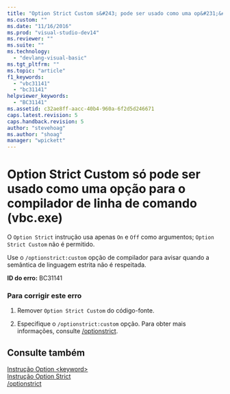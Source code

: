 ```yaml
---
title: "Option Strict Custom s&#243; pode ser usado como uma op&#231;&#227;o para o compilador de linha de comando (vbc.exe) | Microsoft Docs"
ms.custom: ""
ms.date: "11/16/2016"
ms.prod: "visual-studio-dev14"
ms.reviewer: ""
ms.suite: ""
ms.technology: 
  - "devlang-visual-basic"
ms.tgt_pltfrm: ""
ms.topic: "article"
f1_keywords: 
  - "vbc31141"
  - "bc31141"
helpviewer_keywords: 
  - "BC31141"
ms.assetid: c32ae8ff-aacc-40b4-960a-6f2d5d246671
caps.latest.revision: 5
caps.handback.revision: 5
author: "stevehoag"
ms.author: "shoag"
manager: "wpickett"
---
```

# Option Strict Custom s&#243; pode ser usado como uma op&#231;&#227;o para o compilador de linha de comando (vbc.exe)
O `Option Strict` instrução usa apenas `On` e `Off` como argumentos; `Option Strict Custom` não é permitido.  
  
 Use o `/optionstrict:custom` opção de compilador para avisar quando a semântica de linguagem estrita não é respeitada.  
  
 **ID do erro:** BC31141  
  
### Para corrigir este erro  
  
1.  Remover `Option Strict Custom` do código\-fonte.  
  
2.  Especifique o `/optionstrict:custom` opção. Para obter mais informações, consulte [\/optionstrict](../../visual-basic/reference/command-line-compiler/optionstrict.md).  
  
## Consulte também  
 [Instrução Option \<keyword\>](../../visual-basic/language-reference/statements/option-keyword-statement.md)   
 [Instrução Option Strict](../../visual-basic/language-reference/statements/option-strict-statement.md)   
 [\/optionstrict](../../visual-basic/reference/command-line-compiler/optionstrict.md)